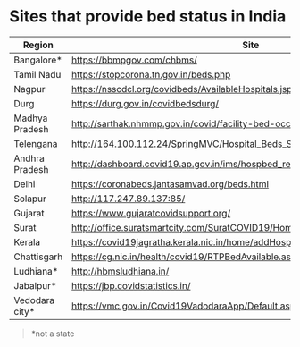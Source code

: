 # Sites that provide bed status in India

Region | Site | Scraped
---    | ---  | ---
Bangalore*      | https://bbmpgov.com/chbms/ | yes
Tamil Nadu     | https://stopcorona.tn.gov.in/beds.php | yes
Nagpur         | https://nsscdcl.org/covidbeds/AvailableHospitals.jsp | yes
Durg           | https://durg.gov.in/covidbedsdurg/ | no
Madhya Pradesh | http://sarthak.nhmmp.gov.in/covid/facility-bed-occupancy-dashboard/ | no
Telengana      | http://164.100.112.24/SpringMVC/Hospital_Beds_Statistic_Bulletin_citizen.htm | no
Andhra Pradesh | http://dashboard.covid19.ap.gov.in/ims/hospbed_reports/ | no
Delhi          | https://coronabeds.jantasamvad.org/beds.html | yes
Solapur        | http://117.247.89.137:85/ | no
Gujarat        | https://www.gujaratcovidsupport.org/ | no
Surat          | http://office.suratsmartcity.com/SuratCOVID19/Home/COVID19BedAvailabilitydetails | no
Kerala         | https://covid19jagratha.kerala.nic.in/home/addHospitalDashBoard | no
Chattisgarh    | https://cg.nic.in/health/covid19/RTPBedAvailable.aspx | no
Ludhiana*      | http://hbmsludhiana.in/ | no
Jabalpur*      | https://jbp.covidstatistics.in/ | no
Vedodara city*  | https://vmc.gov.in/Covid19VadodaraApp/Default.aspx | yes
> *not a state
